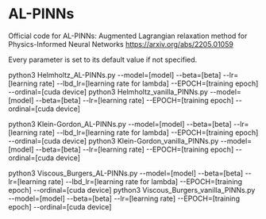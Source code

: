 # AL-PINNs
Official code for AL-PINNs: Augmented Lagrangian relaxation method for Physics-Informed Neural Networks https://arxiv.org/abs/2205.01059

Every parameter is set to its default value if not specified.

python3 Helmholtz_AL-PINNs.py --model=[model] --beta=[beta] --lr=[learning rate] --lbd_lr=[learning rate for lambda] --EPOCH=[training epoch] --ordinal=[cuda device]
python3 Helmholtz_vanilla_PINNs.py --model=[model] --beta=[beta] --lr=[learning rate] --EPOCH=[training epoch] --ordinal=[cuda device]

python3 Klein-Gordon_AL-PINNs.py --model=[model] --beta=[beta] --lr=[learning rate] --lbd_lr=[learning rate for lambda] --EPOCH=[training epoch] --ordinal=[cuda device]
python3 Klein-Gordon_vanilla_PINNs.py --model=[model] --beta=[beta] --lr=[learning rate] --EPOCH=[training epoch] --ordinal=[cuda device]

python3 Viscous_Burgers_AL-PINNs.py --model=[model] --beta=[beta] --lr=[learning rate] --lbd_lr=[learning rate for lambda] --EPOCH=[training epoch] --ordinal=[cuda device]
python3 Viscous_Burgers_vanilla_PINNs.py --model=[model] --beta=[beta] --lr=[learning rate] --EPOCH=[training epoch] --ordinal=[cuda device]
